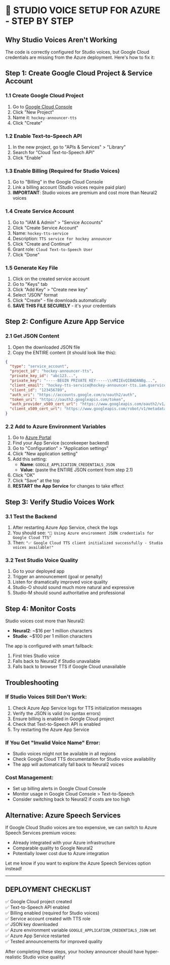 # 🎯 STUDIO VOICE SETUP FOR AZURE - STEP BY STEP

## Why Studio Voices Aren't Working
The code is correctly configured for Studio voices, but Google Cloud credentials are missing from the Azure deployment. Here's how to fix it:

## Step 1: Create Google Cloud Project & Service Account

### 1.1 Create Google Cloud Project
1. Go to [Google Cloud Console](https://console.cloud.google.com/)
2. Click "New Project" 
3. Name it: `hockey-announcer-tts`
4. Click "Create"

### 1.2 Enable Text-to-Speech API
1. In the new project, go to "APIs & Services" > "Library"
2. Search for "Cloud Text-to-Speech API"
3. Click "Enable"

### 1.3 Enable Billing (Required for Studio Voices)
1. Go to "Billing" in the Google Cloud Console
2. Link a billing account (Studio voices require paid plan)
3. **IMPORTANT**: Studio voices are premium and cost more than Neural2 voices

### 1.4 Create Service Account
1. Go to "IAM & Admin" > "Service Accounts"
2. Click "Create Service Account"
3. Name: `hockey-tts-service`
4. Description: `TTS service for hockey announcer`
5. Click "Create and Continue"
6. Grant role: `Cloud Text-to-Speech User`
7. Click "Done"

### 1.5 Generate Key File
1. Click on the created service account
2. Go to "Keys" tab
3. Click "Add Key" > "Create new key"
4. Select "JSON" format
5. Click "Create" - file downloads automatically
6. **SAVE THIS FILE SECURELY** - it's your credentials

## Step 2: Configure Azure App Service

### 2.1 Get JSON Content
1. Open the downloaded JSON file
2. Copy the ENTIRE content (it should look like this):
```json
{
  "type": "service_account",
  "project_id": "hockey-announcer-tts",
  "private_key_id": "abc123...",
  "private_key": "-----BEGIN PRIVATE KEY-----\\nMIIEvQIBADANBg...",
  "client_email": "hockey-tts-service@hockey-announcer-tts.iam.gserviceaccount.com",
  "client_id": "123456789",
  "auth_uri": "https://accounts.google.com/o/oauth2/auth",
  "token_uri": "https://oauth2.googleapis.com/token",
  "auth_provider_x509_cert_url": "https://www.googleapis.com/oauth2/v1/certs",
  "client_x509_cert_url": "https://www.googleapis.com/robot/v1/metadata/x509/..."
}
```

### 2.2 Add to Azure Environment Variables
1. Go to [Azure Portal](https://portal.azure.com)
2. Find your App Service (scorekeeper backend)
3. Go to "Configuration" > "Application settings"
4. Click "New application setting"
5. Add this setting:
   - **Name**: `GOOGLE_APPLICATION_CREDENTIALS_JSON`
   - **Value**: (paste the ENTIRE JSON content from step 2.1)
6. Click "OK"
7. Click "Save" at the top
8. **RESTART the App Service** for changes to take effect

## Step 3: Verify Studio Voices Work

### 3.1 Test the Backend
1. After restarting Azure App Service, check the logs
2. You should see: `"🔑 Using Azure environment JSON credentials for Google Cloud TTS"`
3. Then: `"✅ Google Cloud TTS client initialized successfully - Studio voices available!"`

### 3.2 Test Studio Voice Quality
1. Go to your deployed app
2. Trigger an announcement (goal or penalty)
3. Listen for dramatically improved voice quality
4. Studio-O should sound much more natural and expressive
5. Studio-M should sound authoritative and professional

## Step 4: Monitor Costs

Studio voices cost more than Neural2:
- **Neural2**: ~$16 per 1 million characters
- **Studio**: ~$100 per 1 million characters

The app is configured with smart fallback:
1. First tries Studio voice
2. Falls back to Neural2 if Studio unavailable
3. Falls back to browser TTS if Google Cloud unavailable

## Troubleshooting

### If Studio Voices Still Don't Work:
1. Check Azure App Service logs for TTS initialization messages
2. Verify the JSON is valid (no syntax errors)
3. Ensure billing is enabled in Google Cloud project
4. Check that Text-to-Speech API is enabled
5. Try restarting the Azure App Service

### If You Get "Invalid Voice Name" Error:
- Studio voices might not be available in all regions
- Check Google Cloud TTS documentation for Studio voice availability
- The app will automatically fall back to Neural2 voices

### Cost Management:
- Set up billing alerts in Google Cloud Console
- Monitor usage in Google Cloud Console > Text-to-Speech
- Consider switching back to Neural2 if costs are too high

## Alternative: Azure Speech Services

If Google Cloud Studio voices are too expensive, we can switch to Azure Speech Services premium voices:
- Already integrated with your Azure infrastructure
- Comparable quality to Google Neural2
- Potentially lower cost due to Azure integration

Let me know if you want to explore the Azure Speech Services option instead!

---

## DEPLOYMENT CHECKLIST

✅ Google Cloud project created  
✅ Text-to-Speech API enabled  
✅ Billing enabled (required for Studio voices)  
✅ Service account created with TTS role  
✅ JSON key downloaded  
✅ Azure environment variable `GOOGLE_APPLICATION_CREDENTIALS_JSON` set  
✅ Azure App Service restarted  
✅ Tested announcements for improved quality  

After completing these steps, your hockey announcer should have hyper-realistic Studio voice quality!
